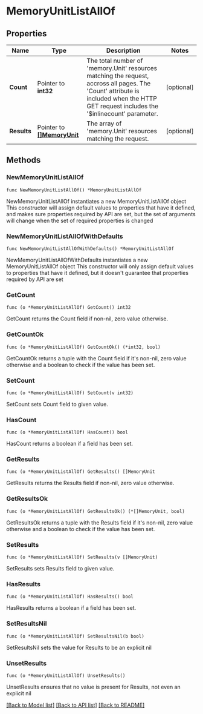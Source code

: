# MemoryUnitListAllOf

## Properties

Name | Type | Description | Notes
------------ | ------------- | ------------- | -------------
**Count** | Pointer to **int32** | The total number of &#39;memory.Unit&#39; resources matching the request, accross all pages. The &#39;Count&#39; attribute is included when the HTTP GET request includes the &#39;$inlinecount&#39; parameter. | [optional] 
**Results** | Pointer to [**[]MemoryUnit**](MemoryUnit.md) | The array of &#39;memory.Unit&#39; resources matching the request. | [optional] 

## Methods

### NewMemoryUnitListAllOf

`func NewMemoryUnitListAllOf() *MemoryUnitListAllOf`

NewMemoryUnitListAllOf instantiates a new MemoryUnitListAllOf object
This constructor will assign default values to properties that have it defined,
and makes sure properties required by API are set, but the set of arguments
will change when the set of required properties is changed

### NewMemoryUnitListAllOfWithDefaults

`func NewMemoryUnitListAllOfWithDefaults() *MemoryUnitListAllOf`

NewMemoryUnitListAllOfWithDefaults instantiates a new MemoryUnitListAllOf object
This constructor will only assign default values to properties that have it defined,
but it doesn't guarantee that properties required by API are set

### GetCount

`func (o *MemoryUnitListAllOf) GetCount() int32`

GetCount returns the Count field if non-nil, zero value otherwise.

### GetCountOk

`func (o *MemoryUnitListAllOf) GetCountOk() (*int32, bool)`

GetCountOk returns a tuple with the Count field if it's non-nil, zero value otherwise
and a boolean to check if the value has been set.

### SetCount

`func (o *MemoryUnitListAllOf) SetCount(v int32)`

SetCount sets Count field to given value.

### HasCount

`func (o *MemoryUnitListAllOf) HasCount() bool`

HasCount returns a boolean if a field has been set.

### GetResults

`func (o *MemoryUnitListAllOf) GetResults() []MemoryUnit`

GetResults returns the Results field if non-nil, zero value otherwise.

### GetResultsOk

`func (o *MemoryUnitListAllOf) GetResultsOk() (*[]MemoryUnit, bool)`

GetResultsOk returns a tuple with the Results field if it's non-nil, zero value otherwise
and a boolean to check if the value has been set.

### SetResults

`func (o *MemoryUnitListAllOf) SetResults(v []MemoryUnit)`

SetResults sets Results field to given value.

### HasResults

`func (o *MemoryUnitListAllOf) HasResults() bool`

HasResults returns a boolean if a field has been set.

### SetResultsNil

`func (o *MemoryUnitListAllOf) SetResultsNil(b bool)`

 SetResultsNil sets the value for Results to be an explicit nil

### UnsetResults
`func (o *MemoryUnitListAllOf) UnsetResults()`

UnsetResults ensures that no value is present for Results, not even an explicit nil

[[Back to Model list]](../README.md#documentation-for-models) [[Back to API list]](../README.md#documentation-for-api-endpoints) [[Back to README]](../README.md)


